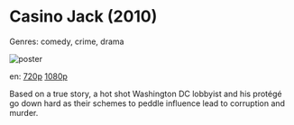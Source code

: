 # Casino Jack (2010)

Genres: comedy, crime, drama

![poster](http://image.tmdb.org/t/p/w500/fCsqP7OF208vdH4lfRKcYuQBVBi.jpg)

en:
  [720p](magnet:?xt=urn:btih:F64711379D2C25D8AD6C0DDFDBA250D8232E2D22&tr=udp://glotorrents.pw:6969/announce&tr=udp://tracker.opentrackr.org:1337/announce&tr=udp://torrent.gresille.org:80/announce&tr=udp://tracker.openbittorrent.com:80&tr=udp://tracker.coppersurfer.tk:6969&tr=udp://tracker.leechers-paradise.org:6969&tr=udp://p4p.arenabg.ch:1337&tr=udp://tracker.internetwarriors.net:1337)
  [1080p](magnet:?xt=urn:btih:25A5BA68918D12A2457C6383F05CFFDBE87DEF46&tr=udp://glotorrents.pw:6969/announce&tr=udp://tracker.opentrackr.org:1337/announce&tr=udp://torrent.gresille.org:80/announce&tr=udp://tracker.openbittorrent.com:80&tr=udp://tracker.coppersurfer.tk:6969&tr=udp://tracker.leechers-paradise.org:6969&tr=udp://p4p.arenabg.ch:1337&tr=udp://tracker.internetwarriors.net:1337)
  


Based on a true story, a hot shot Washington DC lobbyist and his protégé go down hard as their schemes to peddle influence lead to corruption and murder.